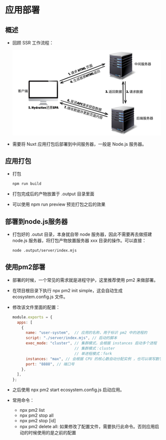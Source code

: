 # 应用部署

## 概述

+ 回顾 SSR 工作流程：

  ![alt text](images/SSR运行流程.png)

+ 需要将 Nuxt 应用打包后部署到中间服务器，一般是 Node.js 服务器。

## 应用打包

+ 打包

  ```bash
  npm run build
  ```

+ 打包完成后的产物放置于 .output 目录里面

+ 可以使用 npm run preview 预览打包之后的效果

## 部署到node.js服务器

+ 打包好的 .outut 目录，本身就自带 node 服务器，因此不需要再去做搭建 node.js 服务器，将打包产物放置服务器 xxx 目录的操作。可以直接：

  ```bash
  node .output/server/index.mjs
  ```

## 使用pm2部署

+ 部署的时候，一个常见的需求就是进程守护，这里推荐使用 pm2 来做部署。

+ 在项目根目录下执行 npx pm2 init simple，这会自动生成 ecosystem.config.js 文件。

+ 修改该文件里面的配置：

  ```js
  module.exports = {
    apps: [
      {
        name: "user-system",  // 应用的名称，用于标识 pm2 中的进程的
        script: "./server/index.mjs", // 启动的脚本
        exec_mode: "cluster", // 集群模式，会根据 instances 启动多个进程
                              // 集群模式：cluster
                              // 单进程模式：fork
        instances: "max", // 会根据 CPU 的核心数自动分配实例 ，也可以填写数字
        port: "8888", // 端口号
      },
    ],
  };
  ```

+ 之后使用 npx pm2 start ecosystem.config.js 启动应用。

+ 常用命令：

  + npx pm2 list
  + npx pm2 stop all
  + npx pm2 stop [id]
  + npx pm2 delete all: 如果修改了配置文件，需要执行此命令。否则应用启动的时候使用的是之前的配置
